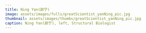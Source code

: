 ```yaml
---
title: Ning Yan(颜宁)
image: assets/images/fulls/greatScientist_yanNing_pic.jpg
thumbnail: assets/images/thumbs/greatScientist_yanNing_pic.jpg
caption: Ning Yan(颜宁), left, Structural Biologist
---
```

